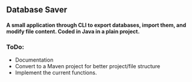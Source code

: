 ## Database Saver
#### A small application through CLI to export databases, import them, and modify file content. Coded in Java in a plain project.

### ToDo:
- Documentation
- Convert to a Maven project for better project/file structure
- Implement the current functions.